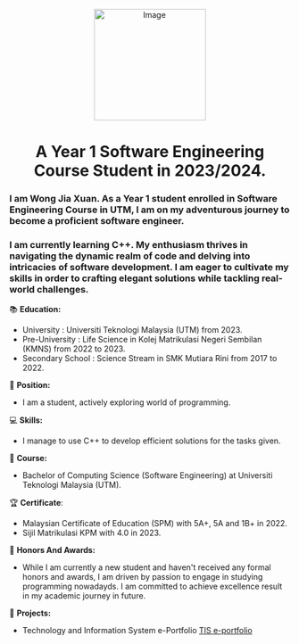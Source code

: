 <p align="center">
  <img src="https://avatars.githubusercontent.com/u/148445032?s=400&u=9653b354f34a939e158501abb2da92bb8cfaf830&v=4" alt="Image" width="200" height="200"></p>
  
<h1 align="center">A Year 1 Software Engineering Course Student in 2023/2024. </h1>

<h3 align="left">I am Wong Jia Xuan. As a Year 1 student enrolled in Software Engineering Course in UTM, I am on my adventurous journey to become a proficient software engineer. </h3>

<h3 align="left">I am currently learning C++. My enthusiasm thrives in navigating the dynamic realm of code and delving into intricacies of software development. I am eager to cultivate my skills in order to crafting elegant solutions while tackling real-world challenges.</h3>

📚 **Education:**
- University : Universiti Teknologi Malaysia (UTM) from 2023.
- Pre-University : Life Science in Kolej Matrikulasi Negeri Sembilan (KMNS) from 2022 to 2023.
- Secondary School : Science Stream in SMK Mutiara Rini from 2017 to 2022.

🏫 **Position:**
- I am a student, actively exploring world of programming.

💻 **Skills:**
- I manage to use C++ to develop efficient solutions for the tasks given. 

🌱 **Course:**
- Bachelor of Computing Science (Software Engineering) at Universiti Teknologi Malaysia (UTM).

🏆 **Certificate**:
- Malaysian Certificate of Education (SPM) with 5A+, 5A and 1B+ in 2022.
- Sijil Matrikulasi KPM with 4.0 in 2023.

🌟 **Honors And Awards:**
- While I am currently a new student and haven't received any formal honors and awards, I am driven by passion to engage in studying programming nowadayds. I am committed to achieve excellence result in my academic journey in future.

📂 **Projects:**
- Technology and Information System e-Portfolio
  [TIS e-portfolio](https://github.com/wongjiaxuan/wongjiaxuan/tree/main/TIS%20e-portfolio)
